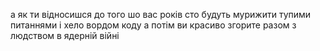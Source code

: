 а як ти відносишся до того шо вас років сто будуть мурижити тупими питаннями і хело вордом коду а потім ви красиво згорите разом з людством в ядерній війні